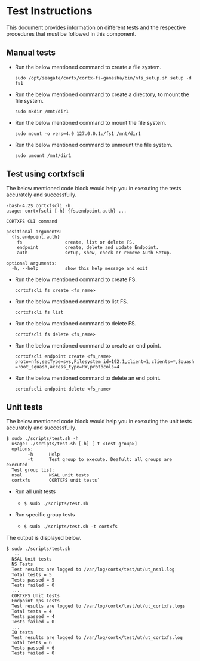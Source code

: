 # Test Instructions

This document provides information on different tests and the respective procedures that must be followed in this component.

## Manual tests

  * Run the below mentioned command to create a file system.
  
    `sudo /opt/seagate/cortx/cortx-fs-ganesha/bin/nfs_setup.sh setup -d fs1`
    
  * Run the below mentioned command to create a directory, to mount the file system.
  
    `sudo mkdir /mnt/dir1`
    
  * Run the below mentioned command to mount the file system.
  
    `sudo mount -o vers=4.0 127.0.0.1:/fs1 /mnt/dir1`
    
  * Run the below mentioned command to unmount the file system.
  
    `sudo umount /mnt/dir1`
	

## Test using cortxfscli

The below mentioned code block would help you in exexuting the tests accurately and successfully.

```
-bash-4.2$ cortxfscli -h
usage: cortxfscli [-h] {fs,endpoint,auth} ...

CORTXFS CLI command

positional arguments:
  {fs,endpoint,auth}
    fs                create, list or delete FS.
    endpoint          create, delete and update Endpoint.
    auth              setup, show, check or remove Auth Setup.

optional arguments:
  -h, --help          show this help message and exit
```  

* Run the below mentioned command to create FS.

   `cortxfscli fs create <fs_name>`

* Run the below mentioned command to list FS.

   `cortxfscli fs list`

* Run the below mentioned command to delete FS.

   `cortxfscli fs delete <fs_name>`
   
* Run the below mentioned command to create an end point.

   `cortxfscli endpoint create <fs_name> proto=nfs,secType=sys,Filesystem_id=192.1,client=1,clients=*,Squash=root_squash,access_type=RW,protocols=4`
   
* Run the below mentioned command to delete an end point.

   `cortxfscli endpoint delete <fs_name>`

## Unit tests

  The below mentioned code block would help you in exexuting the unit tests accurately and successfully.
  
  ```
  $ sudo ./scripts/test.sh -h
    usage: ./scripts/test.sh [-h] [-t <Test group>]
    options:
          -h      Help
          -t      Test group to execute. Deafult: all groups are executed
    Test group list:
    nsal          NSAL unit tests
    cortxfs       CORTXFS unit tests`
  ```
  * Run all unit tests
    * `$ sudo ./scripts/test.sh`
  
  * Run specific group tests
    * `$ sudo ./scripts/test.sh -t cortxfs`
  
  The output is displayed below.
  
  ```
  $ sudo ./scripts/test.sh
     --
    NSAL Unit tests
    NS Tests
    Test results are logged to /var/log/cortx/test/ut/ut_nsal.log
    Total tests = 5
    Tests passed = 5
    Tests failed = 0
    ...
    CORTXFS Unit tests
    Endpoint ops Tests
    Test results are logged to /var/log/cortx/test/ut/ut_cortxfs.logs
    Total tests = 4
    Tests passed = 4
    Tests failed = 0
    ...
    IO tests
    Test results are logged to /var/log/cortx/test/ut/ut_cortxfs.log
    Total tests = 6
    Tests passed = 6
    Tests failed = 0
  ``` 
